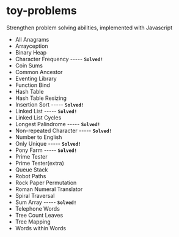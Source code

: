# toy-problems
Strengthen problem solving abilities, implemented with Javascript

- All Anagrams
- Arrayception
- Binary Heap
- Character Frequency ----- **`Solved!`**
- Coin Sums
- Common Ancestor
- Eventing Library
- Function Bind
- Hash Table
- Hash Table Resizing
- Insertion Sort ----- **`Solved!`**
- Linked List ----- **`Solved!`**
- Linked List Cycles
- Longest Palindrome ----- **`Solved!`**
- Non-repeated Character ----- **`Solved!`**
- Number to English
- Only Unique ----- **`Solved!`**
- Pony Farm ----- **`Solved!`**
- Prime Tester
- Prime Tester(extra)
- Queue Stack
- Robot Paths
- Rock Paper Permutation
- Roman Numeral Translator
- Spiral Traversal
- Sum Array ----- **`Solved!`**
- Telephone Words
- Tree Count Leaves
- Tree Mapping
- Words within Words